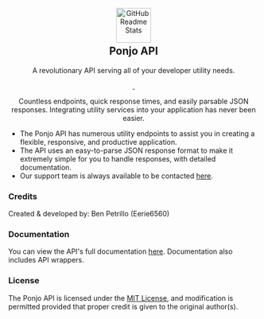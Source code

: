 <p align="center">
    <img width="70px" src="https://raw.githubusercontent.com/Eerie6560/Archives/main/images/icons/Crescent-Logo.png" align="center" alt="GitHub Readme Stats" style="margin-bottom: -25px"/>
</p>

<h2 align="center">Ponjo API</h2>

<p align="center">
    A revolutionary API serving all of your developer utility needs.
</p>

<p align="center">
    <a href="https://ponjo.club/discord">
      <img src="https://img.shields.io/badge/Discord-Join%20for%20support!-blue?style=for-the-badge&logo=discord&logoColor=white" alt=""/>
    </a>
    <a href="https://eerie.codes">
      <img src="https://img.shields.io/badge/Supports%20-Node.js%20v16.0+-gray.svg?colorA=61c265&colorB=4CAF50&style=for-the-badge&logo=node.js&logoColor=white" alt=""/>
    </a>
</p>

<p align="center">
    Countless endpoints, quick response times, and easily parsable JSON responses. Integrating utility services into your application has never been easier.
</p>

- The Ponjo API has numerous utility endpoints to assist you in creating a flexible, responsive, and productive application.
- The API uses an easy-to-parse JSON response format to make it extremely simple for you to handle responses, with detailed documentation.
- Our support team is always available to be contacted [here](https://ponjo.club/discord).

### Credits

Created & developed by: Ben Petrillo (Eerie6560)

### Documentation

You can view the API's full documentation [here](https://docs.ponjo.club).
Documentation also includes API wrappers.

### License

The Ponjo API is licensed under the [MIT License](https://www.mit.edu/~amini/LICENSE.md), and modification is permitted provided that proper credit is given to the original author(s).
